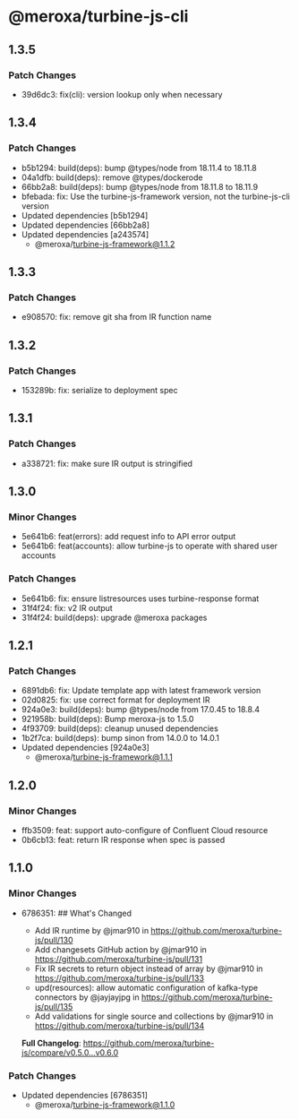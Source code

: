 # @meroxa/turbine-js-cli

## 1.3.5

### Patch Changes

- 39d6dc3: fix(cli): version lookup only when necessary

## 1.3.4

### Patch Changes

- b5b1294: build(deps): bump @types/node from 18.11.4 to 18.11.8
- 04a1dfb: build(deps): remove @types/dockerode
- 66bb2a8: build(deps): bump @types/node from 18.11.8 to 18.11.9
- bfebada: fix: Use the turbine-js-framework version, not the turbine-js-cli version
- Updated dependencies [b5b1294]
- Updated dependencies [66bb2a8]
- Updated dependencies [a243574]
  - @meroxa/turbine-js-framework@1.1.2

## 1.3.3

### Patch Changes

- e908570: fix: remove git sha from IR function name

## 1.3.2

### Patch Changes

- 153289b: fix: serialize to deployment spec

## 1.3.1

### Patch Changes

- a338721: fix: make sure IR output is stringified

## 1.3.0

### Minor Changes

- 5e641b6: feat(errors): add request info to API error output
- 5e641b6: feat(accounts): allow turbine-js to operate with shared user accounts

### Patch Changes

- 5e641b6: fix: ensure listresources uses turbine-response format
- 31f4f24: fix: v2 IR output
- 31f4f24: build(deps): upgrade @meroxa packages

## 1.2.1

### Patch Changes

- 6891db6: fix: Update template app with latest framework version
- 02d0825: fix: use correct format for deployment IR
- 924a0e3: build(deps): bump @types/node from 17.0.45 to 18.8.4
- 921958b: build(deps): Bump meroxa-js to 1.5.0
- 4f93709: build(deps): cleanup unused dependencies
- 1b2f7ca: build(deps): bump sinon from 14.0.0 to 14.0.1
- Updated dependencies [924a0e3]
  - @meroxa/turbine-js-framework@1.1.1

## 1.2.0

### Minor Changes

- ffb3509: feat: support auto-configure of Confluent Cloud resource
- 0b6cb13: feat: return IR response when spec is passed

## 1.1.0

### Minor Changes

- 6786351: ## What's Changed

  - Add IR runtime by @jmar910 in https://github.com/meroxa/turbine-js/pull/130
  - Add changesets GitHub action by @jmar910 in https://github.com/meroxa/turbine-js/pull/131
  - Fix IR secrets to return object instead of array by @jmar910 in https://github.com/meroxa/turbine-js/pull/133
  - upd(resources): allow automatic configuration of kafka-type connectors by @jayjayjpg in https://github.com/meroxa/turbine-js/pull/135
  - Add validations for single source and collections by @jmar910 in https://github.com/meroxa/turbine-js/pull/134

  **Full Changelog**: https://github.com/meroxa/turbine-js/compare/v0.5.0...v0.6.0

### Patch Changes

- Updated dependencies [6786351]
  - @meroxa/turbine-js-framework@1.1.0

